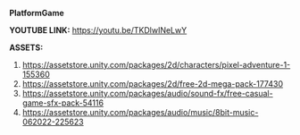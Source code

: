 **PlatformGame**

**YOUTUBE LINK:** https://youtu.be/TKDlwINeLwY

**ASSETS:** 
1. https://assetstore.unity.com/packages/2d/characters/pixel-adventure-1-155360
2. https://assetstore.unity.com/packages/2d/free-2d-mega-pack-177430
3. https://assetstore.unity.com/packages/audio/sound-fx/free-casual-game-sfx-pack-54116
4. https://assetstore.unity.com/packages/audio/music/8bit-music-062022-225623
